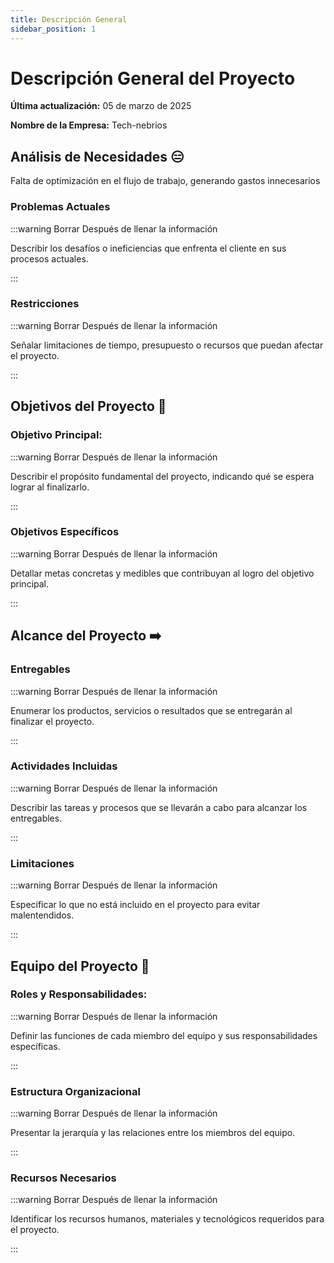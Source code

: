 ```yaml
---
title: Descripción General
sidebar_position: 1
---
```


# Descripción General del Proyecto

**Última actualización:** 05 de marzo de 2025

**Nombre de la Empresa:** Tech-nebrios

## Análisis de Necesidades 😑
Falta de optimización en el flujo de trabajo, generando gastos innecesarios

### Problemas Actuales

:::warning Borrar Después de llenar la información

Describir los desafíos o ineficiencias que enfrenta el cliente en sus procesos actuales.

:::

### Restricciones

:::warning Borrar Después de llenar la información

Señalar limitaciones de tiempo, presupuesto o recursos que puedan afectar el proyecto.

:::

## Objetivos del Proyecto 🎯

### Objetivo Principal:

:::warning Borrar Después de llenar la información

Describir el propósito fundamental del proyecto, indicando qué se espera lograr al finalizarlo.

:::

### Objetivos Específicos

:::warning Borrar Después de llenar la información

Detallar metas concretas y medibles que contribuyan al logro del objetivo principal.

:::

## Alcance del Proyecto ➡️

### Entregables

:::warning Borrar Después de llenar la información

Enumerar los productos, servicios o resultados que se entregarán al finalizar el proyecto.

:::

### Actividades Incluidas

:::warning Borrar Después de llenar la información

Describir las tareas y procesos que se llevarán a cabo para alcanzar los entregables.

:::

### Limitaciones

:::warning Borrar Después de llenar la información

Especificar lo que no está incluido en el proyecto para evitar malentendidos.

:::

## Equipo del Proyecto 👥

### Roles y Responsabilidades:

:::warning Borrar Después de llenar la información

Definir las funciones de cada miembro del equipo y sus responsabilidades específicas.

:::

### Estructura Organizacional

:::warning Borrar Después de llenar la información

Presentar la jerarquía y las relaciones entre los miembros del equipo.

:::

### Recursos Necesarios

:::warning Borrar Después de llenar la información

Identificar los recursos humanos, materiales y tecnológicos requeridos para el proyecto.

:::
